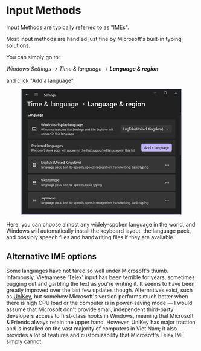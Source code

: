 # Input Methods

Input Methods are typically referred to as "IMEs".

Most input methods are handled just fine by Microsoft's built-in typing solutions.

You can simply go to:&#x20;

_Windows Settings → Time & language → **Language & region**_&#x20;

and click "Add a language".

<figure><img src="../.gitbook/assets/image.png" alt=""><figcaption></figcaption></figure>

Here, you can choose almost any widely-spoken language in the world, and Windows will automatically install the keyboard layout, the language pack, and possibly speech files and handwriting files if they are available.&#x20;

## Alternative IME options

Some languages have not fared so well under Microsoft's thumb. Infamously, Vietnamese ‘Telex’ input has been terrible for years, sometimes bugging out and garbling the text as you're writing it. It seems to have been greatly improved over the last few updates though. Alternatives exist, such as [UniKey](https://www.unikey.org/en/), but somehow Microsoft's version performs much better when there is high CPU load or the computer is in power-saving mode — I would assume that Microsoft don't provide small, independent third-party developers access to first-class hooks in Windows, meaning that Microsoft & Friends always retain the upper hand. However, UniKey has major traction and is installed on the vast majority of computers in Viet Nam; it also provides a lot of features and customizability that Microsoft's Telex IME simply cannot.

